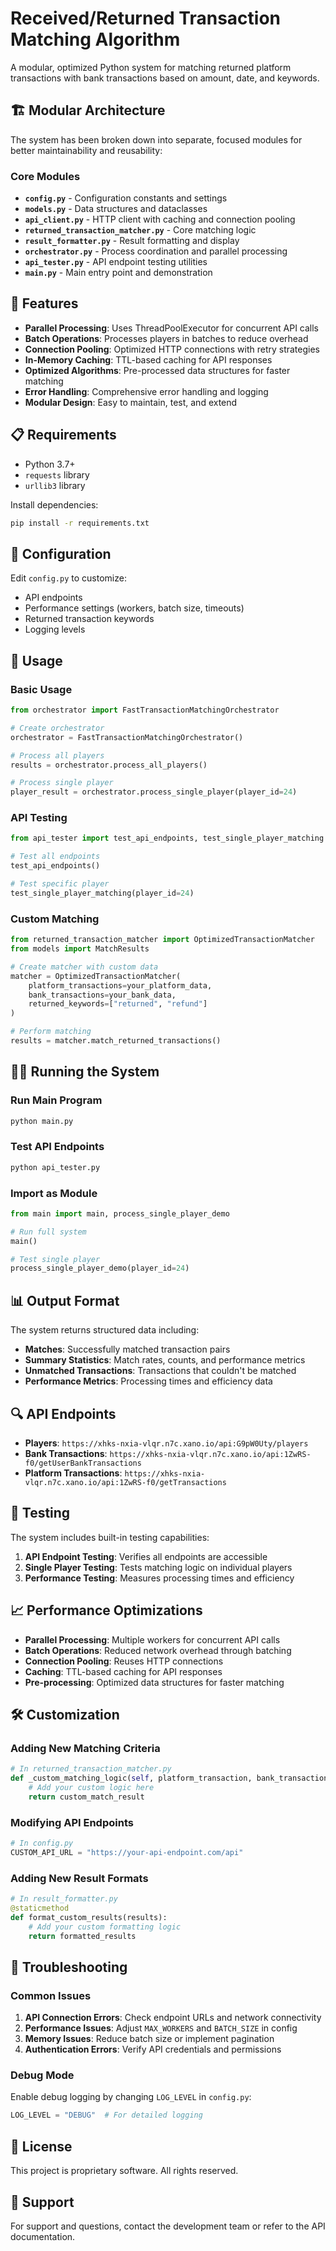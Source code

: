 # Received/Returned Transaction Matching Algorithm

A modular, optimized Python system for matching returned platform transactions with bank transactions based on amount, date, and keywords.

## 🏗️ Modular Architecture

The system has been broken down into separate, focused modules for better maintainability and reusability:

### Core Modules

- **`config.py`** - Configuration constants and settings
- **`models.py`** - Data structures and dataclasses
- **`api_client.py`** - HTTP client with caching and connection pooling
- **`returned_transaction_matcher.py`** - Core matching logic
- **`result_formatter.py`** - Result formatting and display
- **`orchestrator.py`** - Process coordination and parallel processing
- **`api_tester.py`** - API endpoint testing utilities
- **`main.py`** - Main entry point and demonstration

## 🚀 Features

- **Parallel Processing**: Uses ThreadPoolExecutor for concurrent API calls
- **Batch Operations**: Processes players in batches to reduce overhead
- **Connection Pooling**: Optimized HTTP connections with retry strategies
- **In-Memory Caching**: TTL-based caching for API responses
- **Optimized Algorithms**: Pre-processed data structures for faster matching
- **Error Handling**: Comprehensive error handling and logging
- **Modular Design**: Easy to maintain, test, and extend

## 📋 Requirements

- Python 3.7+
- `requests` library
- `urllib3` library

Install dependencies:
```bash
pip install -r requirements.txt
```

## 🔧 Configuration

Edit `config.py` to customize:
- API endpoints
- Performance settings (workers, batch size, timeouts)
- Returned transaction keywords
- Logging levels

## 📖 Usage

### Basic Usage

```python
from orchestrator import FastTransactionMatchingOrchestrator

# Create orchestrator
orchestrator = FastTransactionMatchingOrchestrator()

# Process all players
results = orchestrator.process_all_players()

# Process single player
player_result = orchestrator.process_single_player(player_id=24)
```

### API Testing

```python
from api_tester import test_api_endpoints, test_single_player_matching

# Test all endpoints
test_api_endpoints()

# Test specific player
test_single_player_matching(player_id=24)
```

### Custom Matching

```python
from returned_transaction_matcher import OptimizedTransactionMatcher
from models import MatchResults

# Create matcher with custom data
matcher = OptimizedTransactionMatcher(
    platform_transactions=your_platform_data,
    bank_transactions=your_bank_data,
    returned_keywords=["returned", "refund"]
)

# Perform matching
results = matcher.match_returned_transactions()
```

## 🏃‍♂️ Running the System

### Run Main Program
```bash
python main.py
```

### Test API Endpoints
```bash
python api_tester.py
```

### Import as Module
```python
from main import main, process_single_player_demo

# Run full system
main()

# Test single player
process_single_player_demo(player_id=24)
```

## 📊 Output Format

The system returns structured data including:

- **Matches**: Successfully matched transaction pairs
- **Summary Statistics**: Match rates, counts, and performance metrics
- **Unmatched Transactions**: Transactions that couldn't be matched
- **Performance Metrics**: Processing times and efficiency data

## 🔍 API Endpoints

- **Players**: `https://xhks-nxia-vlqr.n7c.xano.io/api:G9pW0Uty/players`
- **Bank Transactions**: `https://xhks-nxia-vlqr.n7c.xano.io/api:1ZwRS-f0/getUserBankTransactions`
- **Platform Transactions**: `https://xhks-nxia-vlqr.n7c.xano.io/api:1ZwRS-f0/getTransactions`

## 🧪 Testing

The system includes built-in testing capabilities:

1. **API Endpoint Testing**: Verifies all endpoints are accessible
2. **Single Player Testing**: Tests matching logic on individual players
3. **Performance Testing**: Measures processing times and efficiency

## 📈 Performance Optimizations

- **Parallel Processing**: Multiple workers for concurrent API calls
- **Batch Operations**: Reduced network overhead through batching
- **Connection Pooling**: Reuses HTTP connections
- **Caching**: TTL-based caching for API responses
- **Pre-processing**: Optimized data structures for faster matching

## 🛠️ Customization

### Adding New Matching Criteria

```python
# In returned_transaction_matcher.py
def _custom_matching_logic(self, platform_transaction, bank_transaction):
    # Add your custom logic here
    return custom_match_result
```

### Modifying API Endpoints

```python
# In config.py
CUSTOM_API_URL = "https://your-api-endpoint.com/api"
```

### Adding New Result Formats

```python
# In result_formatter.py
@staticmethod
def format_custom_results(results):
    # Add your custom formatting logic
    return formatted_results
```

## 🐛 Troubleshooting

### Common Issues

1. **API Connection Errors**: Check endpoint URLs and network connectivity
2. **Performance Issues**: Adjust `MAX_WORKERS` and `BATCH_SIZE` in config
3. **Memory Issues**: Reduce batch size or implement pagination
4. **Authentication Errors**: Verify API credentials and permissions

### Debug Mode

Enable debug logging by changing `LOG_LEVEL` in `config.py`:
```python
LOG_LEVEL = "DEBUG"  # For detailed logging
```

## 📝 License

This project is proprietary software. All rights reserved.

## 🤝 Support

For support and questions, contact the development team or refer to the API documentation.
